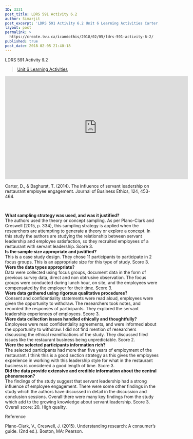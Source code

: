 ```yaml
---
ID: 3331
post_title: LDRS 591 Activity 6.2
author: Simarjit
post_excerpt: 'LDRS 591 Activity 6.2 Unit 6 Learning Activities Carter, D., &amp; Baghurst, T. (2014). The influence of servant leadership on restaurant employee engagement. Journal of Business Ethics, 124, 453-464. &nbsp; What sampling strategy was used, and was it justified? The authors used the theory or concept sampling. As per Plano-Clark and Creswell (2015, p. 334), [&hellip;]'
layout: post
permalink: >
  https://create.twu.ca/icandothis/2018/02/05/ldrs-591-activity-6-2/
published: true
post_date: 2018-02-05 21:40:18
---
```

LDRS 591 Activity 6.2

<blockquote class="wp-embedded-content" data-secret="DfmxGsP1Hv"><a href="https://create.twu.ca/ldrs591-sp18/unit-6-learning-activities/">Unit 6 Learning Activities</a></p></blockquote>



<iframe class="wp-embedded-content" sandbox="allow-scripts" security="restricted" src="https://create.twu.ca/ldrs591-sp18/unit-6-learning-activities/embed/#?secret=DfmxGsP1Hv" data-secret="DfmxGsP1Hv" width="600" height="338" title="&#8220;Unit 6 Learning Activities&#8221; &#8212; Leadership 591: Scholarly Inquiry" frameborder="0" marginwidth="0" marginheight="0" scrolling="no"></iframe>

Carter, D., &amp; Baghurst, T. (2014). The influence of servant leadership on restaurant employee engagement. Journal of Business Ethics, 124, 453-464.

&nbsp;

<div><strong>What sampling strategy was used, and was it justified?</strong></div>

<div>The authors used the theory or concept sampling. As per Plano-Clark and Creswell (2015, p. 334), this sampling strategy is applied when the researchers are attempting to generate a theory or explore a concept. In this study the authors are studying the relationship between servant leadership and employee satisfaction, so they recruited employees of a restaurant with servant leadership. Score 3.</div>

<div></div>

<div><strong>Is the sample size appropriate and justified?</strong></div>

<div>This is a case study design. They chose 11 participants to participate in 2 focus groups. This is an appropriate size for this type of study. Score 3.</div>

<div></div>

<div><strong>Were the data types appropriate?</strong></div>

<div>Data were collected using focus groups, document data in the form of previous survey data, direct and non obtrusive observation. The focus groups were conducted during lunch hour, on site, and the employees were compensated by the employer for their time. Score 3.</div>

<div></div>

<div>
<div><strong>Were data gathered using rigorous qualitative procedures? </strong></div>
<div>Consent and confidentiality statements were read aloud, employees were given the opportunity to withdraw. The researchers took notes, and recorded the responses of participants. They explored the servant leadership experiences of employees. Score 3.</div>
<div></div>
<div><strong>Were data collection issues handled ethically and thoughtfully? </strong></div>
<div>Employees were read confidentiality agreements, and were informed about the opportunity to withdraw. I did not find mention of researchers discussing the ethical reamifications of the study. They discussed filed issues like the restaurant business being unpredictable. Score 2.</div>
<div></div>
<div><strong>Were the selected participants information rich?</strong></div>
<div>The selected participants had more than five years of employment of the restaurant. I think this is a good section strategy as this gives the employees experience in working with this leadership style for what in the restaurant business is considered a good length of time. Score 3.</div>
<div></div>
</div>

<div>
<div><strong>Did the data provide extensive and credible information about the central phenomenon?</strong></div>
<div>The findings of the study suggest that servant leadership had a strong influence of employee engagement. There were some other findings in the study which the authors have discussed in detail in the discussion and conclusion sessions. Overall there were many key findings from the study which add to the growing knowledge about servant leadership. Score 3.</div>
<div></div>
<div>Overall score: 20. High quality.</div>
</div>

Reference

Plano-Clark, V., Creswell, J. (2015). Understanding research: A consumer’s guide. (2nd ed.). Boston, MA: Pearson.